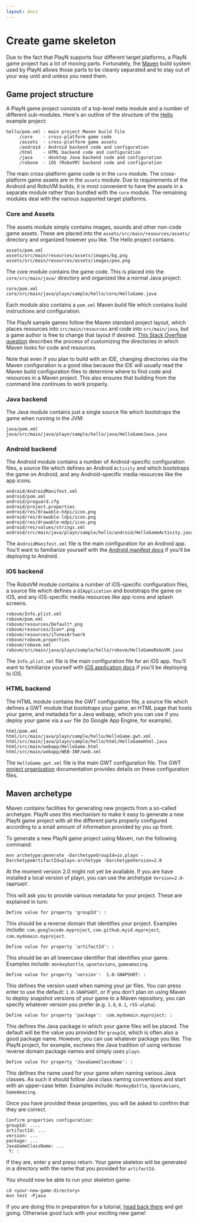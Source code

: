 ```yaml
---
layout: docs
---
```


# Create game skeleton

Due to the fact that PlayN supports four different target platforms, a PlayN game project has a lot
of moving parts. Fortunately, the [Maven] build system used by PlayN allows those parts to be
cleanly separated and to stay out of your way until and unless you need them.

## Game project structure

A PlayN game project consists of a top-level meta module and a number of different sub-modules.
Here's an outline of the structure of the [Hello] example project:

```
hello/pom.xml - main project Maven build file
     /core    - cross-platform game code
     /assets  - cross-platform game assets
     /android - Android backend code and configuration
     /html    - HTML backend code and configuration
     /java    - desktop Java backend code and configuration
     /robovm  - iOS (RoboVM) backend code and configuration
```

The main cross-platform game code is in the `core` module. The cross-platform game assets are in
the `assets` module. Due to requirements of the Android and RoboVM builds, it is most convenient to
have the assets in a separate module rather than bundled with the `core` module. The remaining
modules deal with the various supported target platforms.

### Core and Assets

The assets module simply contains images, sounds and other non-code game assets. These are placed
into the `assets/src/main/resources/assets/` directory and organized however you like. The Hello
project contains:

```
assets/pom.xml
assets/src/main/resources/assets/images/bg.png
assets/src/main/resources/assets/images/pea.png
```

The core module contains the game code. This is placed into the `core/src/main/java/` directory
and organized like a normal Java project:

```
core/pom.xml
core/src/main/java/playn/sample/hello/core/HelloGame.java
```

Each module also contains a `pom.xml` Maven build file which contains build instructions and
configuration.

The PlayN sample games follow the Maven standard project layout, which places resources into
`src/main/resources` and code into `src/main/java`, but a game author is free to change that layout
if desired. [This Stack Overflow question] describes the process of customizing the directories in
which Maven looks for code and resources.

Note that even if you plan to build with an IDE, changing directories via the Maven configuration
is a good idea because the IDE will usually read the Maven build configuration files to determine
where to find code and resources in a Maven project. This also ensures that building from the
command line continues to work properly.

### Java backend

The Java module contains just a single source file which bootstraps the game when running in the
JVM:

```
java/pom.xml
java/src/main/java/playn/sample/hello/java/HelloGameJava.java
```

### Android backend

The Android module contains a number of Android-specific configuration files, a source file which
defines an Android `Activity` and which bootstraps the game on Android, and any Android-specific
media resources like the app icons.

```
android/AndroidManifest.xml
android/pom.xml
android/proguard.cfg
android/project.properties
android/res/drawable-hdpi/icon.png
android/res/drawable-ldpi/icon.png
android/res/drawable-mdpi/icon.png
android/res/values/strings.xml
android/src/main/java/playn/sample/hello/android/HelloGameActivity.java
```

The `AndroidManifest.xml` file is the main configuration for an Android app. You'll want to
familiarize yourself with the [Android manifest docs] if you'll be deploying to Android.

### iOS backend

The RoboVM module contains a number of iOS-specific configuration files, a source file which
defines a `UIApplication` and bootstraps the game on iOS, and any iOS-specific media resources like
app icons and splash screens.

```
robovm/Info.plist.xml
robovm/pom.xml
robovm/resources/Default*.png
robovm/resources/Icon*.png
robovm/resources/iTunesArtwork
robovm/robovm.properties
robovm/robovm.xml
robovm/src/main/java/playn/sample/hello/robovm/HelloGameRoboVM.java
```

The `Info.plist.xml` file is the main configuration file for an iOS app. You'll want to
familiarize yourself with [iOS application docs] if you'll be deploying to iOS.

### HTML backend

The HTML module contains the GWT configuration file, a source file which defines a GWT module that
bootstraps your game, an HTML page that hosts your game, and metadata for a Java webapp, which you
can use if you deploy your game via a `war` file (to Google App Engine, for example).

```
html/pom.xml
html/src/main/java/playn/sample/hello/HelloGame.gwt.xml
html/src/main/java/playn/sample/hello/html/HelloGameHtml.java
html/src/main/webapp/HelloGame.html
html/src/main/webapp/WEB-INF/web.xml
```

The `HelloGame.gwt.xml` file is the main GWT configuration file. The GWT [project organization]
documentation provides details on these configuration files.

## Maven archetype

Maven contains facilities for generating new projects from a so-called archetype. PlayN uses this
mechanism to make it easy to generate a new PlayN game project with all the different parts
properly configured according to a small amount of information provided by you up front.

To generate a new PlayN game project using Maven, run the following command:

```
mvn archetype:generate -DarchetypeGroupId=io.playn -DarchetypeArtifactId=playn-archetype -DarchetypeVersion=2.0
```

At the moment version 2.0 might not yet be available. If you are have installed a local version of playn, you can use the archetype ```Version=2.0-SNAPSHOT```.

This will ask you to provide various metadata for your project. These are explained in turn:

```
Define value for property 'groupId': :
```

This should be a reverse domain that identifies your project. Examples include:
`com.googlecode.myproject`, `com.github.myid.myproject`, `com.mydomain.myproject`.

```
Define value for property 'artifactId': :
```

This should be an all lowercase identifier that identifies your game. Examples include:
`monkeybattle`, `upsetavians`, `gameamazing`.

```
Define value for property 'version':  1.0-SNAPSHOT: :
```

This defines the version used when naming your jar files. You can press enter to use the default:
`1.0-SNAPSHOT`, or if you don't plan on using Maven to deploy snapshot versions of your game to a
Maven repository, you can specify whatever version you prefer (e.g. `1.0`, `0.1`, `r55-alpha`).

```
Define value for property 'package':  com.mydomain.myproject: :
```

This defines the Java package in which your game files will be placed. The default will be the
value you provided for `groupId`, which is often also a good package name. However, you can use
whatever package you like. The PlayN project, for example, eschews the Java tradition of using
verbose reverse domain package names and simply uses `playn`.

```
Define value for property 'JavaGameClassName': :
```

This defines the name used for your game when naming various Java classes. As such it should follow
Java class naming conventions and start with an upper-case letter. Examples include:
`MonkeyBattle`, `UpsetAvians`, `GameAmazing`.

Once you have provided these properties, you will be asked to confirm that they are correct.

```
Confirm properties configuration:
groupId: ....
artifactId: ...
version: ...
package: ...
JavaGameClassName: ...
 Y: :
```

If they are, enter y and press return. Your game skeleton will be generated in a directory with the
name that you provided for `artifactId`.

You should now be able to run your skeleton game:

```
cd <your-new-game-directory>
mvn test -Pjava
```

If you are doing this in preparation for a tutorial, [head back there](index.html#tutorials) and get
going. Otherwise good luck with your exciting new game!

[Android manifest docs]: https://developer.android.com/guide/topics/manifest/manifest-intro.html
[Hello]: http://github.com/playn/playn-samples/tree/master/hello
[Maven]: http://maven.apache.org/
[This Stack Overflow question]: http://stackoverflow.com/questions/4955359/changing-the-maven-structure-src-java-to-src-javasource
[iOS application docs]: https://developer.apple.com/library/ios/documentation/iPhone/Conceptual/iPhoneOSProgrammingGuide/Introduction/Introduction.html
[project organization]: http://www.gwtproject.org/doc/latest/DevGuideOrganizingProjects.html
